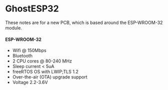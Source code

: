 # GhostESP32

These notes are for a new PCB, which is based around the ESP-WROOM-32 module.

#### ESP-WROOM-32
* Wifi @ 150Mbps
* Bluetooth
* 2 CPU cores @ 80-240 MHz
* Sleep current < 5uA
* freeRTOS OS with LWIP;TLS 1.2
* Over-the-air (OTA) upgrade support
* Voltage 2.2-3.6V
